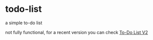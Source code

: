 # todo-list
a simple to-do list

not fully functional, for a recent version you can check [To-Do List V2](https://github.com/antelor/todo-list-v2)
